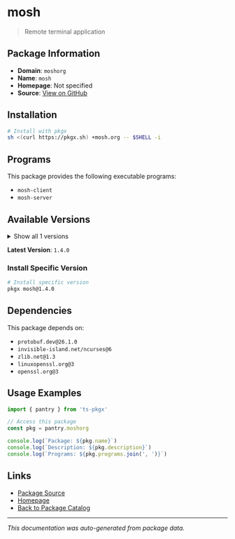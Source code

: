 # mosh

> Remote terminal application

## Package Information

- **Domain**: `moshorg`
- **Name**: `mosh`
- **Homepage**: Not specified
- **Source**: [View on GitHub](https://github.com/pkgxdev/pantry/tree/main/projects/mosh.org/package.yml)

## Installation

```bash
# Install with pkgx
sh <(curl https://pkgx.sh) +mosh.org -- $SHELL -i
```

## Programs

This package provides the following executable programs:

- `mosh-client`
- `mosh-server`

## Available Versions

<details>
<summary>Show all 1 versions</summary>

- `1.4.0`

</details>

**Latest Version**: `1.4.0`

### Install Specific Version

```bash
# Install specific version
pkgx mosh@1.4.0
```

## Dependencies

This package depends on:

- `protobuf.dev@26.1.0`
- `invisible-island.net/ncurses@6`
- `zlib.net@1.3`
- `linuxopenssl.org@3`
- `openssl.org@3`

## Usage Examples

```typescript
import { pantry } from 'ts-pkgx'

// Access this package
const pkg = pantry.moshorg

console.log(`Package: ${pkg.name}`)
console.log(`Description: ${pkg.description}`)
console.log(`Programs: ${pkg.programs.join(', ')}`)
```

## Links

- [Package Source](https://github.com/pkgxdev/pantry/tree/main/projects/mosh.org/package.yml)
- [Homepage](#)
- [Back to Package Catalog](../package-catalog.md)

---

*This documentation was auto-generated from package data.*
